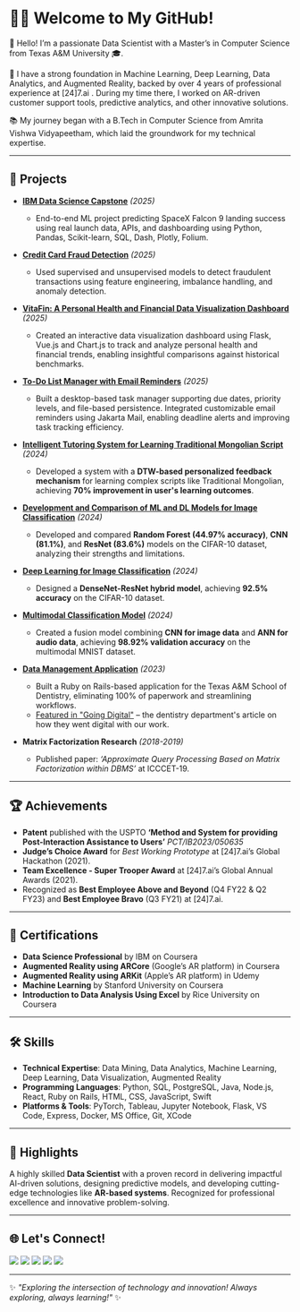# 👩‍💻 Welcome to My GitHub!

👋 Hello! I’m a passionate Data Scientist with a Master’s in Computer Science from Texas A&M University 🎓.

💼 I have a strong foundation in Machine Learning, Deep Learning, Data Analytics, and Augmented Reality, backed by over 4 years of professional experience at [24]7.ai . During my time there, I worked on AR-driven customer support tools, predictive analytics, and other innovative solutions.

📚 My journey began with a B.Tech in Computer Science from Amrita Vishwa Vidyapeetham, which laid the groundwork for my technical expertise.


---

##  📂 Projects
- **[IBM Data Science Capstone](https://github.com/ApurvaMandalika9/Coursera/tree/main/IBM%20Data%20Science/SpaceX_Capstone)** *(2025)*
  - End-to-end ML project predicting SpaceX Falcon 9 landing success using real launch data, APIs, and dashboarding using Python, Pandas, Scikit-learn, SQL, Dash, Plotly, Folium.

- **[Credit Card Fraud Detection](https://github.com/ApurvaMandalika9/Credit-Card-Fraud-Detection)** *(2025)*
  - Used supervised and unsupervised models to detect fraudulent transactions using feature engineering, imbalance handling, and anomaly detection.

- **[VitaFin: A Personal Health and Financial Data Visualization Dashboard](https://github.com/ApurvaMandalika9/DataVizProject-VitaFin)** *(2025)*
  - Created an interactive data visualization dashboard using Flask, Vue.js and Chart.js to track and analyze personal health and financial trends, enabling insightful comparisons against historical benchmarks.

- **[To-Do List Manager with Email Reminders](https://github.com/ApurvaMandalika9/ToDoListManager-withEmailRemainder)** *(2025)*
  - Built a desktop-based task manager supporting due dates, priority levels, and file-based persistence. Integrated customizable email reminders using Jakarta Mail, enabling deadline alerts and improving task tracking efficiency.
    
- **[Intelligent Tutoring System for Learning Traditional Mongolian Script](https://github.com/ApurvaMandalika9/FeedbackMechanismForLearningComplexLanguage)** *(2024)*  
  - Developed a system with a **DTW-based personalized feedback mechanism** for learning complex scripts like Traditional Mongolian, achieving **70% improvement in user's learning outcomes**.
 
- **[Development and Comparison of ML and DL Models for Image Classification](https://github.com/ApurvaMandalika9/ImageRecognition_Using_ML_And_DL_Models)** *(2024)*  
  - Developed and compared **Random Forest (44.97% accuracy)**, **CNN (81.1%)**, and **ResNet (83.6%)** models on the CIFAR-10 dataset, analyzing their strengths and limitations.

- **[Deep Learning for Image Classification](https://github.com/ApurvaMandalika9/ImageClassificationUsingDeepLearningModel)** *(2024)*  
  - Designed a **DenseNet-ResNet hybrid model**, achieving **92.5% accuracy** on the CIFAR-10 dataset.

- **[Multimodal Classification Model](https://github.com/ApurvaMandalika9/MultiModalClassificationModel)** *(2024)*  
  - Created a fusion model combining **CNN for image data** and **ANN for audio data**, achieving **98.92% validation accuracy** on the multimodal MNIST dataset.

- **[Data Management Application](https://github.com/ApurvaMandalika9/DataManagementApplicationForDentistry)** *(2023)*  
  - Built a Ruby on Rails-based application for the Texas A&M School of Dentistry, eliminating 100% of paperwork and streamlining workflows.
  - [Featured in "Going Digital"](https://insights.dentistry.tamu.edu/going-digital/) – the dentistry department's article on how they went digital with our work.

- **Matrix Factorization Research** *(2018-2019)*  
  - Published paper: *‘Approximate Query Processing Based on Matrix Factorization within DBMS’* at ICCCET-19.

---

## 🏆 Achievements
- **Patent** published with the USPTO **‘Method and System for providing Post-Interaction Assistance to Users’** _PCT/IB2023/050635_
- **Judge’s Choice Award** for *Best Working Prototype* at [24]7.ai’s Global Hackathon (2021).  
- **Team Excellence - Super Trooper Award** at [24]7.ai’s Global Annual Awards (2021).  
- Recognized as **Best Employee Above and Beyond** (Q4 FY22 & Q2 FY23) and **Best Employee Bravo** (Q3 FY21) at [24]7.ai.  

---

## 📜 Certifications
- **Data Science Professional** by IBM on Coursera
- **Augmented Reality using ARCore** (Google’s AR platform) in Coursera
- **Augmented Reality using ARKit** (Apple’s AR platform) in Udemy
- **Machine Learning** by Stanford University on Coursera
- **Introduction to Data Analysis Using Excel** by Rice University on Coursera

---

## 🛠 Skills
- **Technical Expertise**: Data Mining, Data Analytics, Machine Learning, Deep Learning, Data Visualization, Augmented Reality 
- **Programming Languages**: Python, SQL, PostgreSQL, Java, Node.js, React, Ruby on Rails, HTML, CSS, JavaScript, Swift  
- **Platforms & Tools**:  PyTorch, Tableau, Jupyter Notebook, Flask, VS Code, Express, Docker, MS Office, Git, XCode


---

## 🌟 Highlights
A highly skilled **Data Scientist** with a proven record in delivering impactful AI-driven solutions, designing predictive models, and developing cutting-edge technologies like **AR-based systems**. Recognized for professional excellence and innovative problem-solving.

---

##  🌐 Let's Connect!
<a href="https://github.com/ApurvaMandalika9" target="_blank"><img src="https://img.shields.io/badge/GitHub-181717?style=for-the-badge&logo=github&logoColor=white"></a>
<a href="https://www.linkedin.com/in/apurva-mandalika/" target="_blank"><img src="https://img.shields.io/badge/LinkedIn-0077B5?style=for-the-badge&logo=linkedin&logoColor=white"></a>
<a href="mailto:apurva.mandalika96@gmail.com" target="_blank"><img src="https://img.shields.io/badge/Email-D14836?style=for-the-badge&logo=gmail&logoColor=white"></a>
<a href="https://medium.com/@apurva.mandalika96" target="_blank"><img src="https://img.shields.io/badge/Medium-000000?style=for-the-badge&logo=medium&logoColor=white"></a>
<a href="https://public.tableau.com/app/profile/apurva.mandalika/vizzes" target="_blank"><img src="https://img.shields.io/badge/Tableau-E97627?style=for-the-badge&logo=tableau&logoColor=white"></a>


---

✨ *"Exploring the intersection of technology and innovation! Always exploring, always learning!"* ✨



<!--
**ApurvaMandalika9/ApurvaMandalika9** is a ✨ _special_ ✨ repository because its `README.md` (this file) appears on your GitHub profile.

Here are some ideas to get you started:

- 🔭 I’m currently working on ...
- 🌱 I’m currently learning ...
- 👯 I’m looking to collaborate on ...
- 🤔 I’m looking for help with ...
- 💬 Ask me about ...
- 📫 How to reach me: ...
- 😄 Pronouns: ...
- ⚡ Fun fact: ...
-->
